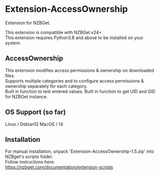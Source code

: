 # Extension-AccessOwnership
Extension for NZBGet.

This extension is compatible with NZBGet v24+.<br />
This extension requires Python3.8 and above to be installed on your system.

## AccessOwnership
This extension modifies access permissions & ownership on downloaded files.<br />
Supports multiple categories and to configure access permissions & ownership separately for each category.<br />
Built in function to test entered values.
Built in function to get UID and GID for NZBGet instance.

## OS Support (so far)
Linux / Debian12
MacOS / 14

## Installation
For manual installation, unpack 'Extension-AccessOwnership-1.5.zip' into NZBget's scripts folder.<br />
Follow instructions here:<br />
https://nzbget.com/documentation/extension-scripts
